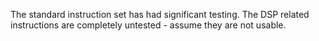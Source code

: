 The standard instruction set has had significant testing. The DSP related instructions are completely untested - assume they are not usable.
